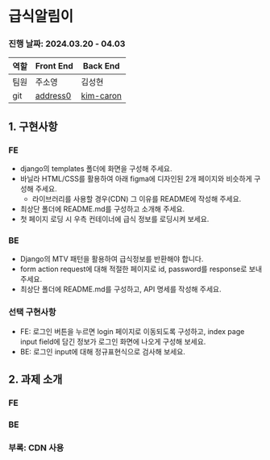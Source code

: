 # 급식알림이
### 진행 날짜: 2024.03.20 - 04.03
역할|Front End|Back End
---|---|---
팀원|주소영|김성현
git|[address0](https://github.com/address0)|[kim-caron](https://github.com/kim-caron)
## 1. 구현사항
### FE
- django의 templates 폴더에 화면을 구성해 주세요.
- 바닐라 HTML/CSS를 활용하여 아래 figma에 디자인된 2개 페이지와 비슷하게 구성해 주세요.
  - 라이브러리를 사용할 경우(CDN) 그 이유를 README에 작성해 주세요.
- 최상단 폴더에 README.md를 구성하고 소개해 주세요.
- 첫 페이지 로딩 시 우측 컨테이너에 급식 정보를 로딩시켜 보세요.
### BE
- Django의 MTV 패턴을 활용하여 급식정보를 반환해야 합니다.
- form action request에 대해 적절한 페이지로 id, password를 response로 보내주세요.
- 최상단 폴더에 README.md를 구성하고, API 명세를 작성해 주세요.
### 선택 구현사항
- FE: 로그인 버튼을 누르면 login 페이지로 이동되도록 구성하고, index page input field에 담긴 정보가 로그인 화면에 나오게 구성해 보세요.
- BE: 로그인 input에 대해 정규표현식으로 검사해 보세요.
## 2. 과제 소개
### FE
### BE
### 부록: CDN 사용
